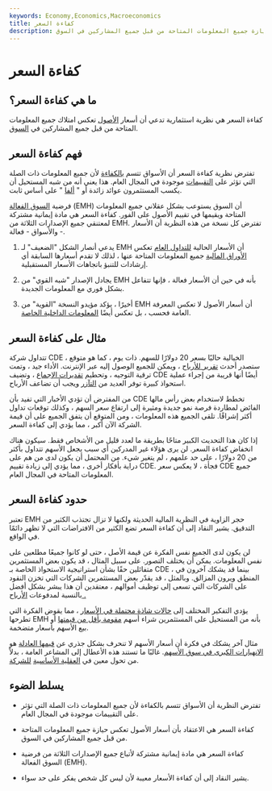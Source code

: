 ```yaml
---
keywords: Economy,Economics,Macroeconomics
title: كفاءة السعر
description: كفاءة السعر هي الاعتقاد بأن أسعار الأصول تعكس حيازة جميع المعلومات المتاحة من قبل جميع المشاركين في السوق.
---
```


# كفاءة السعر
## ما هي كفاءة السعر؟

كفاءة السعر هي نظرية استثمارية تدعي أن أسعار [الأصول](/asset) تعكس امتلاك جميع المعلومات المتاحة من قبل جميع المشاركين في [السوق](/market).

## فهم كفاءة السعر

تفترض نظرية كفاءة السعر أن الأسواق تتسم [بالكفاءة](/marketefficiency) لأن جميع المعلومات ذات الصلة التي تؤثر على [التقييمات](/valuation) موجودة في المجال العام. هذا يعني أنه من شبه المستحيل أن يكسب المستثمرون عوائد زائدة أو " [ألفا](/alpha) " على أساس ثابت.

فرضية [السوق الفعالة](/efficientmarkethypothesis) (EMH) أن السوق يستوعب بشكل عقلاني جميع المعلومات المتاحة ويقيمها في تقييم الأصول على الفور. كفاءة السعر هي مادة إيمانية مشتركة لمعتنقي جميع الإصدارات الثلاثة من EMH. تفترض كل نسخة من هذه النظرية أن الأسعار - والأسواق - فعالة.

1. يدعي أنصار الشكل "الضعيف" لـ EMH أن الأسعار الحالية [للتداول العام](/publiccompany) تعكس [الأوراق المالية](/security) جميع المعلومات المتاحة عنها ، لذلك لا تقدم أسعارها السابقة أي إرشادات للتنبؤ باتجاهات الأسعار المستقبلية.

1. يجادل الإصدار "شبه القوي" من EMH بأنه في حين أن الأسعار فعالة ، فإنها تتفاعل بشكل فوري مع المعلومات الجديدة.

1. أخيرًا ، يؤكد مؤيدو النسخة "القوية" من EMH أن أسعار الأصول لا تعكس المعرفة العامة فحسب ، بل تعكس أيضًا [المعلومات الداخلية الخاصة](/insiderinformation).

## مثال على كفاءة السعر

تتداول شركة CDE الخيالية حاليًا بسعر 20 دولارًا للسهم. ذات يوم ، كما هو متوقع ، ستصدر أحدث [تقرير للأرباح](/earningsreport) ، ويمكن للجميع الوصول إليه عبر الإنترنت. الأداء جيد ، وتمت ترقية التوجيه ، وتحطيم [تقديرات الإجماع](/consensusestimate) ، وتضيف CDE أيضًا أنها قريبة من إجراء عملية استحواذ كبيرة توفر العديد من [التآزر](/synergy) ويجب أن تضاعف الأرباح.

من المفترض أن تؤدي الأخبار التي تفيد بأن CDE تخطط لاستخدام بعض رأس مالها الفائض لمطاردة فرصة نمو جديدة ومثيرة إلى ارتفاع سعر السهم ، وكذلك توقعات تداول أكثر إشراقًا. تلقى الجميع هذه المعلومات ، ومن المتوقع أن يتفق الجميع على أن قيمة الشركة الآن أكبر ، مما يؤدي إلى كفاءة السعر.

إذا كان هذا التحديث الكبير متاحًا بطريقة ما لعدد قليل من الأشخاص فقط. سيكون هناك انخفاض كفاءة السعر. لن يرى هؤلاء غير المدركين أي سبب يجعل الأسهم تتداول بأكثر من 20 دولارًا ، على حد علمهم ، لم يتغير شيء. من المحتمل أن يكون لدى من هم على دراية بأفكار أخرى ، مما يؤدي إلى زيادة تقييم CDE. فجأة ، لا يعكس سعر CDE جميع المعلومات المتاحة في المجال العام.

## حدود كفاءة السعر

تعتبر EMH حجر الزاوية في النظرية المالية الحديثة ولكنها لا تزال تجتذب الكثير من التدقيق. يشير النقاد إلى أن كفاءة السعر تضع الكثير من الافتراضات التي لا تظهر دائمًا في الواقع.

لن يكون لدى الجميع نفس الفكرة عن قيمة الأصل ، حتى لو كانوا جميعًا مطلعين على نفس المعلومات. يمكن أن يختلف التصور. على سبيل المثال ، قد يكون بعض المستثمرين متفائلين حقًا بشأن استراتيجية الاستحواذ الخاصة بـ CDE ، بينما قد يشكك آخرون في المنطق ويرون المزالق. وبالمثل ، قد يقدّر بعض المستثمرين الشركات التي تخزن النقود على الشركات التي تسعى إلى توظيف أموالهم ، معتقدين أن هذا يبشر بشكل أفضل بالنسبة لمدفوعات [الأرباح .](/dividend)

يؤدي التفكير المختلف إلى [حالات شاذة محتملة في الأسعار](/anomaly) ، مما يقوض الفكرة التي تطرحها EMH بأنه من المستحيل على المستثمرين شراء أسهم [مقومة بأقل من قيمتها](/undervalued) أو بيع الأسهم بأسعار متضخمة.

مثال آخر يشكك في فكرة أن أسعار الأسهم لا تنحرف بشكل جذري عن [قيمها العادلة](/fairvalue) هو [الانهيارات الكبرى في سوق الأسهم](/stock-market-crash). غالبًا ما تستند هذه الأعطال إلى المشاعر العامة ، بدلاً من تحول معين في [العقلية الأساسية](/fundamentals) [للشركة](/fundamentals).

## يسلط الضوء

- تفترض النظرية أن الأسواق تتسم بالكفاءة لأن جميع المعلومات ذات الصلة التي تؤثر على التقييمات موجودة في المجال العام.

- كفاءة السعر هي الاعتقاد بأن أسعار الأصول تعكس حيازة جميع المعلومات المتاحة من قبل جميع المشاركين في السوق.

- كفاءة السعر هي مادة إيمانية مشتركة لأتباع جميع الإصدارات الثلاثة من فرضية السوق الفعالة (EMH).

- يشير النقاد إلى أن كفاءة الأسعار معيبة لأن ليس كل شخص يفكر على حد سواء.

